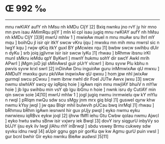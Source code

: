 # Œ 992 ‰
---
mnu rwKIAY aufY nh hMsu nh kMDu CIjY ]2] Bxiq nwnku jno rvY jy hir mno
mn pvn isau AMimRqu pIjY ] mIn kI cpl isau jugiq mnu rwKIAY aufY nh
hMsu nh kMDu CIjY ]3]9] mwrU mhlw 1 ] mwieAw mueI n mnu muAw sru
lhrI mY mqu ] boihQu jl isir qir itkY swcw vKru ijqu ] mwxku mn mih
mnu mwrsI sic n lwgY kqu ] rwjw qKiq itkY guxI BY pMcwiex rqu ]1]
bwbw swcw swihbu dUir n dyKu ] srb joiq jgjIvnw isir isir swcw lyKu
]1] rhwau ] bRhmw ibsnu irKI munI sMkru ieMdu qpY ByKwrI ] mwnY hukmu sohY
dir swcY AwkI mrih APwrI ] jMgm joD jqI sMinAwsI guir pUrY vIcwrI ]
ibnu syvw Plu kbhu n pwvis syvw krxI swrI ]2] inDinAw Dnu inguirAw
guru inMmwixAw qU mwxu ] AMDulY mwxku guru pkiVAw inqwixAw qU qwxu ] hom
jpw nhI jwixAw gurmqI swcu pCwxu ] nwm ibnw nwhI dir FoeI JUTw Awvx
jwxu ]3] swcw nwmu slwhIAY swcy qy iqRpiq hoie ] igAwn rqin mnu
mwjIAY bhuiV n mYlw hoie ] jb lgu swihbu min vsY qb lgu ibGnu n hoie
] nwnk isru dy CutIAY min qin swcw soie ]4]10] mwrU mhlw 1 ] jogI
jugiq nwmu inrmwielu qw kY mYlu n rwqI ] pRIqm nwQu sdw scu sMgy jnm
mrx giq bIqI ]1] gusweI qyrw khw nwmu kYsy jwqI ] jw qau BIqir mhil
bulwvih pUCau bwq inrMqI ]1] rhwau ] bRhmxu bRhm igAwn iesnwnI hir
gux pUjy pwqI ] eyko nwmu eyku nwrwiexu iqRBvx eykw joqI ]2] ijhvw fMfI
iehu Gtu Cwbw qolau nwmu AjwcI ] eyko hwtu swhu sBnw isir vxjwry iek
BwqI ]3] dovY isry siqgurU inbyVy so bUJY ijsu eyk ilv lwgI jIAhu rhY
inBrwqI ] sbdu vswey Brmu cukwey sdw syvku idnu rwqI ]4] aUpir ggnu
ggn pir gorKu qw kw Agmu gurU puin vwsI ] gur bcnI bwhir Gir eyko
nwnku BieAw audwsI ]5]11]
####
